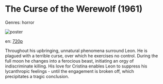 # The Curse of the Werewolf (1961)

Genres: horror

![poster](http://image.tmdb.org/t/p/w500/bEooe0py5M8tvfIrjRZPmxzNsHy.jpg)

en:
  [720p](magnet:?xt=urn:btih:4333dfc95f219fdca26b59559a985bfb82af55e5&dn=The+Curse+of+the+Werewolf+(1961)&tr=udp%3A%2F%2Ftracker.yify-torrents.com%2Fannounce&tr=udp%3A%2F%2Fopen.demonii.com%3A1337&tr=udp%3A%2F%2Fexodus.desync.com%3A6969&tr=udp%3A%2F%2Ftracker.istole.it%3A80&tr=udp%3A%2F%2Ftracker.publicbt.com%3A80&tr=udp%3A%2F%2Ftracker.openbittorrent.com%3A80&tr=udp%3A%2F%2Ftracker.leechers-paradise.org%3A6969&tr=udp%3A%2F%2F9.rarbg.com%3A2710&tr=udp%3A%2F%2Fp4p.arenabg.ch%3A1337&tr=udp%3A%2F%2Fp4p.arenabg.com%3A1337&tr=udp%3A%2F%2Ftracker.coppersurfer.tk%3A6969)
  


Throughout his upbringing, unnatural phenomena surround Leon. He is plagued with a terrible curse, over which he exercises no control. During the full moon he changes into a ferocious beast, initiating an orgy of indiscriminate killing. His love for Cristina enables Leon to suppress his lycanthropic feelings - until the engagement is broken off, which precipitates a tragic conclusion.